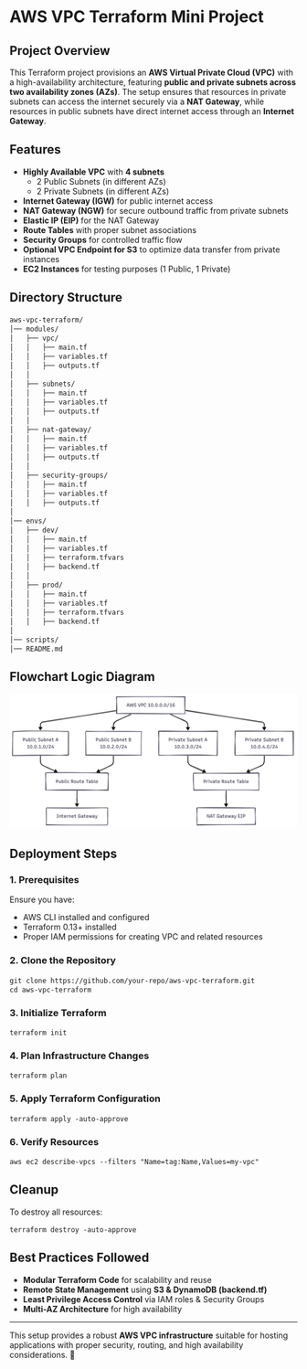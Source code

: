 # AWS VPC Terraform Mini Project

## Project Overview

This Terraform project provisions an **AWS Virtual Private Cloud (VPC)** with a high-availability architecture, featuring **public and private subnets across two availability zones (AZs)**. The setup ensures that resources in private subnets can access the internet securely via a **NAT Gateway**, while resources in public subnets have direct internet access through an **Internet Gateway**.

## Features

- **Highly Available VPC** with **4 subnets**
  - 2 Public Subnets (in different AZs)
  - 2 Private Subnets (in different AZs)
- **Internet Gateway (IGW)** for public internet access
- **NAT Gateway (NGW)** for secure outbound traffic from private subnets
- **Elastic IP (EIP)** for the NAT Gateway
- **Route Tables** with proper subnet associations
- **Security Groups** for controlled traffic flow
- **Optional VPC Endpoint for S3** to optimize data transfer from private instances
- **EC2 Instances** for testing purposes (1 Public, 1 Private)

## Directory Structure

```
aws-vpc-terraform/
│── modules/
│   ├── vpc/
│   │   ├── main.tf
│   │   ├── variables.tf
│   │   ├── outputs.tf
│   │
│   ├── subnets/
│   │   ├── main.tf
│   │   ├── variables.tf
│   │   ├── outputs.tf
│   │
│   ├── nat-gateway/
│   │   ├── main.tf
│   │   ├── variables.tf
│   │   ├── outputs.tf
│   │
│   ├── security-groups/
│   │   ├── main.tf
│   │   ├── variables.tf
│   │   ├── outputs.tf
│
│── envs/
│   ├── dev/
│   │   ├── main.tf
│   │   ├── variables.tf
│   │   ├── terraform.tfvars
│   │   ├── backend.tf
│   │
│   ├── prod/
│   │   ├── main.tf
│   │   ├── variables.tf
│   │   ├── terraform.tfvars
│   │   ├── backend.tf
│
│── scripts/
│── README.md
```

## Flowchart Logic Diagram

![AWS VPC Architecture Diagram](/assets/aws_vpc_infra.png)

## Deployment Steps

### 1. Prerequisites

Ensure you have:

- AWS CLI installed and configured
- Terraform 0.13+ installed
- Proper IAM permissions for creating VPC and related resources

### 2. Clone the Repository

```
git clone https://github.com/your-repo/aws-vpc-terraform.git
cd aws-vpc-terraform
```

### 3. Initialize Terraform

```
terraform init
```

### 4. Plan Infrastructure Changes

```
terraform plan
```

### 5. Apply Terraform Configuration

```
terraform apply -auto-approve
```

### 6. Verify Resources

```
aws ec2 describe-vpcs --filters "Name=tag:Name,Values=my-vpc"
```

## Cleanup

To destroy all resources:

```
terraform destroy -auto-approve
```

## Best Practices Followed

- **Modular Terraform Code** for scalability and reuse
- **Remote State Management** using **S3 & DynamoDB (backend.tf)**
- **Least Privilege Access Control** via IAM roles & Security Groups
- **Multi-AZ Architecture** for high availability

---

This setup provides a robust **AWS VPC infrastructure** suitable for hosting applications with proper security, routing, and high availability considerations. 🚀

